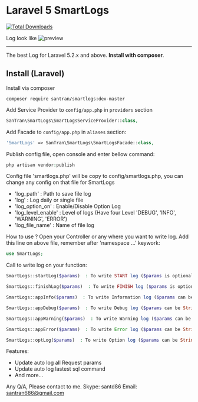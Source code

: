 Laravel 5 SmartLogs
======================

[![Total Downloads](https://img.shields.io/packagist/dt/santran/smartlogs.svg)](https://packagist.org/packages/santran/smartlogs)

Log look like
![preview](https://cloud.githubusercontent.com/assets/21286108/20433981/78479a96-add8-11e6-82c2-64bdc96fbc9b.png)

-----
The best Log for Laravel 5.2.x and above. **Install with composer**. 

Install (Laravel)
-----------------
Install via composer
```
composer require santran/smartlogs:dev-master
```

Add Service Provider to `config/app.php` in `providers` section
```php
SanTran\SmartLogs\SmartLogsServiceProvider::class,
```

Add Facade to `config/app.php` in `aliases` section:
```php 
'SmartLogs' => SanTran\SmartLogs\SmartLogsFacade::class,
```

Publish config file, open console and enter bellow command:
```php
php artisan vendor:publish
```
Config file 'smartlogs.php' will be copy to config/smartlogs.php, you can change any config on that file for SmartLogs
- 'log_path'         : Path to save file log
- 'log'              : Log daily or single file
- 'log_option_on'    : Enable/Disable Option Log
- 'log_level_enable' : Level of logs (Have four Level 'DEBUG', 'INFO', 'WARNING', 'ERROR')
- 'log_file_name'    : Name of file log

How to use ?
Open your Controller or any where you want to write log.
Add this line on above file, remember after 'namespace ...' keywork:
```php
use SmartLogs;
```
Call to write log on your function:
```php
SmartLogs::startLog($params)  : To write START log ($params is optional - Default is "START")

SmartLogs::finishLog($params)  : To write FINISH log ($params is optional - Default is "FINISH")

SmartLogs::appInfo($params)  : To write Information log ($params can be String or Array)

SmartLogs::appDebug($params)  : To write Debug log ($params can be String or Array)

SmartLogs::appWarning($params)  : To write Warning log ($params can be String or Array)

SmartLogs::appError($params)  : To write Error log ($params can be String or Array)

SmartLogs::optLog($params)  : To write Option log ($params can be String or Array)
```

Features: 
- Update auto log all Request params
- Update auto log lastest sql command
- And more...

Any Q/A, Please contact to me.
Skype: santd86
Email: santran686@gmail.com
